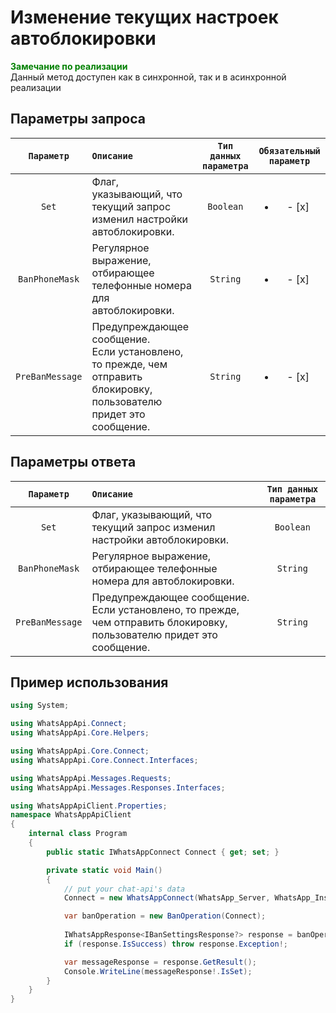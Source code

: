 ﻿# Изменение текущих настроек автоблокировки
**<span style="color:green">Замечание по реализации</span>** <br/>
Данный метод доступен как в синхронной, так и в асинхронной реализации

## Параметры запроса
| `Параметр` | `Описание`                        | `Тип данных параметра` | `Обязательный параметр` |
|:----------:|:----------------------------------|:----------------------:|:-----------------------:|
|`Set`          | Флаг, указывающий, что текущий запрос изменил настройки автоблокировки. | `Boolean` | <ul><li>- [x] </li></ul> |
|`BanPhoneMask` | Регулярное выражение, отбирающее телефонные номера для автоблокировки. | `String`| <ul><li>- [x] </li></ul> |
|`PreBanMessage`| Предупреждающее сообщение. <br/>Если установлено, то прежде, чем отправить блокировку, пользователю придет это сообщение. | `String`| <ul><li>- [x] </li></ul> |


## Параметры ответа
|  `Параметр`   | `Описание`                        | `Тип данных параметра` | 
|:-------------:|:----------------------------------|:----------------------:|
|`Set`          | Флаг, указывающий, что текущий запрос изменил настройки автоблокировки. | `Boolean` |
|`BanPhoneMask` | Регулярное выражение, отбирающее телефонные номера для автоблокировки. | `String`|
|`PreBanMessage`| Предупреждающее сообщение. <br/>Если установлено, то прежде, чем отправить блокировку, пользователю придет это сообщение. | `String`|

## Пример использования
```csharp
using System;

using WhatsAppApi.Connect;
using WhatsAppApi.Core.Helpers;

using WhatsAppApi.Core.Connect;
using WhatsAppApi.Core.Connect.Interfaces;

using WhatsAppApi.Messages.Requests;
using WhatsAppApi.Messages.Responses.Interfaces;

using WhatsAppApiClient.Properties;
namespace WhatsAppApiClient
{
    internal class Program
    {
        public static IWhatsAppConnect Connect { get; set; }

        private static void Main()
        {
            // put your chat-api's data
            Connect = new WhatsAppConnect(WhatsApp_Server, WhatsApp_Instance, WhatsApp_Token); 

            var banOperation = new BanOperation(Connect);
            
            IWhatsAppResponse<IBanSettingsResponse?> response = banOperation.SetBanSettings();
            if (response.IsSuccess) throw response.Exception!;

            var messageResponse = response.GetResult();
            Console.WriteLine(messageResponse!.IsSet);
        }
    }
}
```
